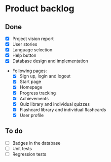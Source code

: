 <h1>Product backlog</h1>

## Done
- [x] Project vision report
- [x] User stories
- [x] Language selection
- [x] Help button
- [x] Database design and implementation
- Following pages:
    - [x] Sign up, login and logout
    - [x] Start page
    - [x] Homepage
    - [x] Progress tracking
    - [x] Achievements
    - [x] Quiz library and individual quizzes
    - [x] Flashcard library and individual flashcards
    - [x] User profile

## To do
- [ ] Badges in the database
- [ ] Unit tests
- [ ] Regression tests